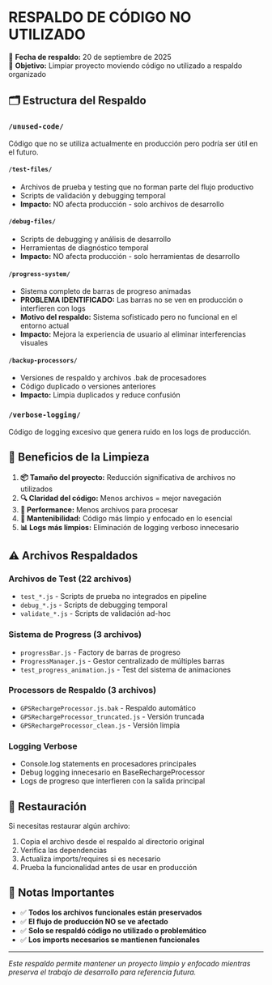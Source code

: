 # RESPALDO DE CÓDIGO NO UTILIZADO

📅 **Fecha de respaldo:** 20 de septiembre de 2025  
🎯 **Objetivo:** Limpiar proyecto moviendo código no utilizado a respaldo organizado

## 🗂️ Estructura del Respaldo

### `/unused-code/`
Código que no se utiliza actualmente en producción pero podría ser útil en el futuro.

#### `/test-files/`
- Archivos de prueba y testing que no forman parte del flujo productivo
- Scripts de validación y debugging temporal
- **Impacto:** NO afecta producción - solo archivos de desarrollo

#### `/debug-files/`
- Scripts de debugging y análisis de desarrollo
- Herramientas de diagnóstico temporal
- **Impacto:** NO afecta producción - solo herramientas de desarrollo

#### `/progress-system/`
- Sistema completo de barras de progreso animadas
- **PROBLEMA IDENTIFICADO:** Las barras no se ven en producción o interfieren con logs
- **Motivo del respaldo:** Sistema sofisticado pero no funcional en el entorno actual
- **Impacto:** Mejora la experiencia de usuario al eliminar interferencias visuales

#### `/backup-processors/`
- Versiones de respaldo y archivos .bak de procesadores
- Código duplicado o versiones anteriores
- **Impacto:** Limpia duplicados y reduce confusión

### `/verbose-logging/`
Código de logging excesivo que genera ruido en los logs de producción.

## 🎯 Beneficios de la Limpieza

1. **📦 Tamaño del proyecto:** Reducción significativa de archivos no utilizados
2. **🔍 Claridad del código:** Menos archivos = mejor navegación
3. **🚀 Performance:** Menos archivos para procesar
4. **🧹 Mantenibilidad:** Código más limpio y enfocado en lo esencial
5. **📊 Logs más limpios:** Eliminación de logging verboso innecesario

## ⚠️ Archivos Respaldados

### Archivos de Test (22 archivos)
- `test_*.js` - Scripts de prueba no integrados en pipeline
- `debug_*.js` - Scripts de debugging temporal
- `validate_*.js` - Scripts de validación ad-hoc

### Sistema de Progress (3 archivos)
- `progressBar.js` - Factory de barras de progreso
- `ProgressManager.js` - Gestor centralizado de múltiples barras
- `test_progress_animation.js` - Test del sistema de animaciones

### Processors de Respaldo (3 archivos)
- `GPSRechargeProcessor.js.bak` - Respaldo automático
- `GPSRechargeProcessor_truncated.js` - Versión truncada
- `GPSRechargeProcessor_clean.js` - Versión limpia

### Logging Verbose
- Console.log statements en procesadores principales
- Debug logging innecesario en BaseRechargeProcessor
- Logs de progreso que interfieren con la salida principal

## 🔄 Restauración

Si necesitas restaurar algún archivo:

1. Copia el archivo desde el respaldo al directorio original
2. Verifica las dependencias
3. Actualiza imports/requires si es necesario
4. Prueba la funcionalidad antes de usar en producción

## 📝 Notas Importantes

- ✅ **Todos los archivos funcionales están preservados**
- ✅ **El flujo de producción NO se ve afectado** 
- ✅ **Solo se respaldó código no utilizado o problemático**
- ✅ **Los imports necesarios se mantienen funcionales**

---

*Este respaldo permite mantener un proyecto limpio y enfocado mientras preserva el trabajo de desarrollo para referencia futura.*